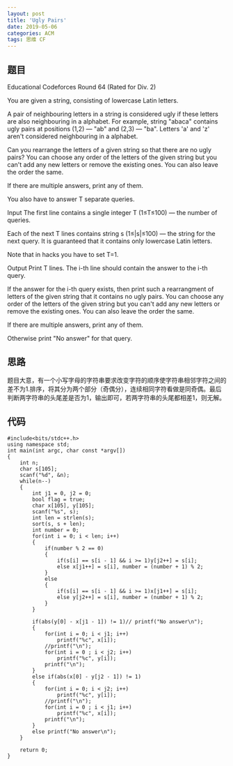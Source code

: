 ```yaml
---
layout: post
title: 'Ugly Pairs'
date: 2019-05-06
categories: ACM
tags: 思维 CF
---
```

## 题目

Educational Codeforces Round 64 (Rated for Div. 2)

You are given a string, consisting of lowercase Latin letters.

A pair of neighbouring letters in a string is considered ugly if these letters are also neighbouring in a alphabet. For example, string "abaca" contains ugly pairs at positions (1,2) — "ab" and (2,3) — "ba". Letters 'a' and 'z' aren't considered neighbouring in a alphabet.

Can you rearrange the letters of a given string so that there are no ugly pairs? You can choose any order of the letters of the given string but you can't add any new letters or remove the existing ones. You can also leave the order the same.

If there are multiple answers, print any of them.

You also have to answer T separate queries.

Input
The first line contains a single integer T (1≤T≤100) — the number of queries.

Each of the next T lines contains string s (1≤|s|≤100) — the string for the next query. It is guaranteed that it contains only lowercase Latin letters.

Note that in hacks you have to set T=1.

Output
Print T lines. The i-th line should contain the answer to the i-th query.

If the answer for the i-th query exists, then print such a rearrangment of letters of the given string that it contains no ugly pairs. You can choose any order of the letters of the given string but you can't add any new letters or remove the existing ones. You can also leave the order the same.

If there are multiple answers, print any of them.

Otherwise print "No answer" for that query.
## 思路
题目大意，有一个小写字母的字符串要求改变字符的顺序使字符串相邻字符之间的差不为1.排序，将其分为两个部分（奇偶分），连续相同字符看做是同奇偶。最后判断两字符串的头尾差是否为1，输出即可，若两字符串的头尾都相差1，则无解。
## 代码
```clike
#include<bits/stdc++.h>
using namespace std;
int main(int argc, char const *argv[])
{
    int n;
    char s[105];
    scanf("%d", &n);
    while(n--)
    {
        int j1 = 0, j2 = 0;
        bool flag = true;
        char x[105], y[105];
        scanf("%s", s);
        int len = strlen(s);
        sort(s, s + len);
        int number = 0;
        for(int i = 0; i < len; i++)
        {
            if(number % 2 == 0)
            {
                if(s[i] == s[i - 1] && i >= 1)y[j2++] = s[i];
                else x[j1++] = s[i], number = (number + 1) % 2;
            }
            else
            {
                if(s[i] == s[i - 1] && i >= 1)x[j1++] = s[i];
                else y[j2++] = s[i], number = (number + 1) % 2;
            }
        }

        if(abs(y[0] - x[j1 - 1]) != 1)// printf("No answer\n");
        {
            for(int i = 0; i < j1; i++)
                printf("%c", x[i]);
            //printf("\n");
            for(int i = 0 ; i < j2; i++)
                printf("%c", y[i]);
            printf("\n");
        }
        else if(abs(x[0] - y[j2 - 1]) != 1)
        {
            for(int i = 0; i < j2; i++)
                printf("%c", y[i]);
            //printf("\n");
            for(int i = 0 ; i < j1; i++)
                printf("%c", x[i]);
            printf("\n");
        }
        else printf("No answer\n");
    }

    return 0;
}
```
